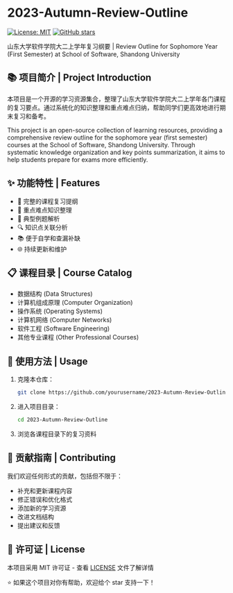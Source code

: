 # 2023-Autumn-Review-Outline

[![License: MIT](https://img.shields.io/badge/License-MIT-yellow.svg)](https://opensource.org/licenses/MIT)
[![GitHub stars](https://img.shields.io/github/stars/yourusername/2023-Autumn-Review-Outline?style=social)](https://github.com/yourusername/2023-Autumn-Review-Outline/stargazers)

山东大学软件学院大二上学年复习纲要 | Review Outline for Sophomore Year (First Semester) at School of Software, Shandong University

## 📚 项目简介 | Project Introduction

本项目是一个开源的学习资源集合，整理了山东大学软件学院大二上学年各门课程的复习要点。通过系统化的知识整理和重点难点归纳，帮助同学们更高效地进行期末复习和备考。

This project is an open-source collection of learning resources, providing a comprehensive review outline for the sophomore year (first semester) courses at the School of Software, Shandong University. Through systematic knowledge organization and key points summarization, it aims to help students prepare for exams more efficiently.

## ✨ 功能特性 | Features

- 📖 完整的课程复习提纲
- 🎯 重点难点知识整理
- 📝 典型例题解析
- 🔍 知识点关联分析
- 📚 便于自学和查漏补缺
- 🌐 持续更新和维护

## 📋 课程目录 | Course Catalog

- 数据结构 (Data Structures)
- 计算机组成原理 (Computer Organization)
- 操作系统 (Operating Systems)
- 计算机网络 (Computer Networks)
- 软件工程 (Software Engineering)
- 其他专业课程 (Other Professional Courses)

## 🚀 使用方法 | Usage

1. 克隆本仓库：
   ```bash
   git clone https://github.com/yourusername/2023-Autumn-Review-Outline.git
   ```

2. 进入项目目录：
   ```bash
   cd 2023-Autumn-Review-Outline
   ```

3. 浏览各课程目录下的复习资料

## 🤝 贡献指南 | Contributing

我们欢迎任何形式的贡献，包括但不限于：

- 补充和更新课程内容
- 修正错误和优化格式
- 添加新的学习资源
- 改进文档结构
- 提出建议和反馈



## 📄 许可证 | License

本项目采用 MIT 许可证 - 查看 [LICENSE](LICENSE) 文件了解详情


⭐ 如果这个项目对你有帮助，欢迎给个 star 支持一下！
